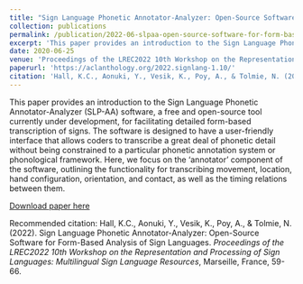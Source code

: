 ```yaml
---
title: "Sign Language Phonetic Annotator-Analyzer: Open-Source Software for Form-Based Analysis of Sign Languages"
collection: publications
permalink: /publication/2022-06-slpaa-open-source-software-for-form-based-analysis-of-sign-languages
excerpt: 'This paper provides an introduction to the Sign Language Phonetic Annotator-Analyzer (SLP-AA) software, a free and open-source tool currently under development, for facilitating detailed form-based transcription of signs. The software is designed to have a user-friendly interface that allows coders to transcribe a great deal of phonetic detail without being constrained to a particular phonetic annotation system or phonological framework. Here, we focus on the ‘annotator’ component of the software, outlining the functionality for transcribing movement, location, hand configuration, orientation, and contact, as well as the timing relations between them.'
date: 2020-06-25
venue: 'Proceedings of the LREC2022 10th Workshop on the Representation and Processing of Sign Languages: Multilingual Sign Language Resources'
paperurl: 'https://aclanthology.org/2022.signlang-1.10/'
citation: 'Hall, K.C., Aonuki, Y., Vesik, K., Poy, A., & Tolmie, N. (2022). Sign Language Phonetic Annotator-Analyzer: Open-Source Software for Form-Based Analysis of Sign Languages. <i>Proceedings of the LREC2022 10th Workshop on the Representation and Processing of Sign Languages: Multilingual Sign Language Resources</i>, Marseille, France, 59-66.'
---
```

This paper provides an introduction to the Sign Language Phonetic Annotator-Analyzer (SLP-AA) software, a free and open-source tool currently under development, for facilitating detailed form-based transcription of signs. The software is designed to have a user-friendly interface that allows coders to transcribe a great deal of phonetic detail without being constrained to a particular phonetic annotation system or phonological framework. Here, we focus on the ‘annotator’ component of the software, outlining the functionality for transcribing movement, location, hand configuration, orientation, and contact, as well as the timing relations between them.

[Download paper here](https://aclanthology.org/2022.signlang-1.10.pdf)

Recommended citation: 
Hall, K.C., Aonuki, Y., Vesik, K., Poy, A., & Tolmie, N. (2022). Sign Language Phonetic Annotator-Analyzer: Open-Source Software for Form-Based Analysis of Sign Languages. <i>Proceedings of the LREC2022 10th Workshop on the Representation and Processing of Sign Languages: Multilingual Sign Language Resources</i>, Marseille, France, 59-66.
